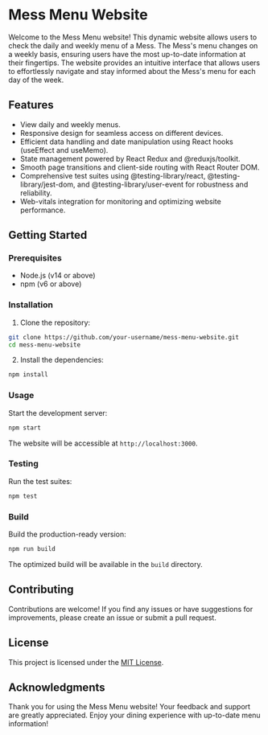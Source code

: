 # Mess Menu Website

Welcome to the Mess Menu website! This dynamic website allows users to check the daily and weekly menu of a Mess. The Mess's menu changes on a weekly basis, ensuring users have the most up-to-date information at their fingertips. The website provides an intuitive interface that allows users to effortlessly navigate and stay informed about the Mess's menu for each day of the week.

## Features

- View daily and weekly menus.
- Responsive design for seamless access on different devices.
- Efficient data handling and date manipulation using React hooks (useEffect and useMemo).
- State management powered by React Redux and @reduxjs/toolkit.
- Smooth page transitions and client-side routing with React Router DOM.
- Comprehensive test suites using @testing-library/react, @testing-library/jest-dom, and @testing-library/user-event for robustness and reliability.
- Web-vitals integration for monitoring and optimizing website performance.

## Getting Started

### Prerequisites

- Node.js (v14 or above)
- npm (v6 or above)

### Installation

1. Clone the repository:

```bash
git clone https://github.com/your-username/mess-menu-website.git
cd mess-menu-website
```

2. Install the dependencies:

```bash
npm install
```

### Usage

Start the development server:

```bash
npm start
```

The website will be accessible at `http://localhost:3000`.

### Testing

Run the test suites:

```bash
npm test
```

### Build

Build the production-ready version:

```bash
npm run build
```

The optimized build will be available in the `build` directory.

## Contributing

Contributions are welcome! If you find any issues or have suggestions for improvements, please create an issue or submit a pull request.

## License

This project is licensed under the [MIT License](LICENSE).

## Acknowledgments

Thank you for using the Mess Menu website! Your feedback and support are greatly appreciated. Enjoy your dining experience with up-to-date menu information!
